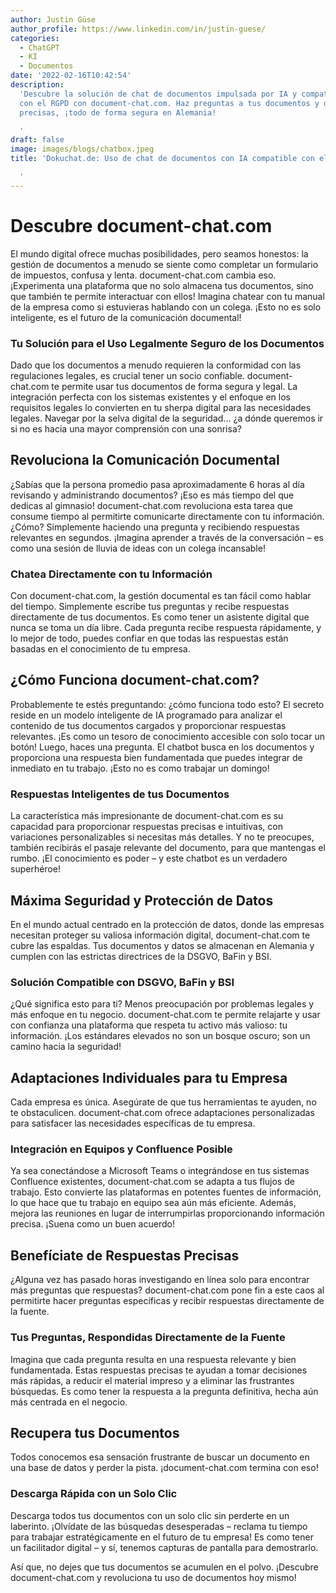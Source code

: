 ```yaml
---
author: Justin Güse
author_profile: https://www.linkedin.com/in/justin-guese/
categories:
  - ChatGPT
  - KI
  - Documentos
date: '2022-02-16T10:42:54'
description:
  'Descubre la solución de chat de documentos impulsada por IA y compatible
  con el RGPD con document-chat.com. Haz preguntas a tus documentos y obtén respuestas
  precisas, ¡todo de forma segura en Alemania!

  '
draft: false
image: images/blogs/chatbox.jpeg
title: 'Dokuchat.de: Uso de chat de documentos con IA compatible con el RGPD

  '
---
```


# Descubre document-chat.com

El mundo digital ofrece muchas posibilidades, pero seamos honestos: la gestión de documentos a menudo se siente como completar un formulario de impuestos, confusa y lenta. document-chat.com cambia eso. ¡Experimenta una plataforma que no solo almacena tus documentos, sino que también te permite interactuar con ellos! Imagina chatear con tu manual de la empresa como si estuvieras hablando con un colega. ¡Esto no es solo inteligente, es el futuro de la comunicación documental!

### Tu Solución para el Uso Legalmente Seguro de los Documentos

Dado que los documentos a menudo requieren la conformidad con las regulaciones legales, es crucial tener un socio confiable. document-chat.com te permite usar tus documentos de forma segura y legal. La integración perfecta con los sistemas existentes y el enfoque en los requisitos legales lo convierten en tu sherpa digital para las necesidades legales. Navegar por la selva digital de la seguridad... ¿a dónde queremos ir si no es hacia una mayor comprensión con una sonrisa?

## Revoluciona la Comunicación Documental

¿Sabías que la persona promedio pasa aproximadamente 6 horas al día revisando y administrando documentos? ¡Eso es más tiempo del que dedicas al gimnasio! document-chat.com revoluciona esta tarea que consume tiempo al permitirte comunicarte directamente con tu información. ¿Cómo? Simplemente haciendo una pregunta y recibiendo respuestas relevantes en segundos. ¡Imagina aprender a través de la conversación – es como una sesión de lluvia de ideas con un colega incansable!

### Chatea Directamente con tu Información

Con document-chat.com, la gestión documental es tan fácil como hablar del tiempo. Simplemente escribe tus preguntas y recibe respuestas directamente de tus documentos. Es como tener un asistente digital que nunca se toma un día libre. Cada pregunta recibe respuesta rápidamente, y lo mejor de todo, puedes confiar en que todas las respuestas están basadas en el conocimiento de tu empresa.

## ¿Cómo Funciona document-chat.com?

Probablemente te estés preguntando: ¿cómo funciona todo esto? El secreto reside en un modelo inteligente de IA programado para analizar el contenido de tus documentos cargados y proporcionar respuestas relevantes. ¡Es como un tesoro de conocimiento accesible con solo tocar un botón! Luego, haces una pregunta. El chatbot busca en los documentos y proporciona una respuesta bien fundamentada que puedes integrar de inmediato en tu trabajo. ¡Esto no es como trabajar un domingo!

### Respuestas Inteligentes de tus Documentos

La característica más impresionante de document-chat.com es su capacidad para proporcionar respuestas precisas e intuitivas, con variaciones personalizables si necesitas más detalles. Y no te preocupes, también recibirás el pasaje relevante del documento, para que mantengas el rumbo. ¡El conocimiento es poder – y este chatbot es un verdadero superhéroe!

## Máxima Seguridad y Protección de Datos

En el mundo actual centrado en la protección de datos, donde las empresas necesitan proteger su valiosa información digital, document-chat.com te cubre las espaldas. Tus documentos y datos se almacenan en Alemania y cumplen con las estrictas directrices de la DSGVO, BaFin y BSI.

### Solución Compatible con DSGVO, BaFin y BSI

¿Qué significa esto para ti? Menos preocupación por problemas legales y más enfoque en tu negocio. document-chat.com te permite relajarte y usar con confianza una plataforma que respeta tu activo más valioso: tu información. ¡Los estándares elevados no son un bosque oscuro; son un camino hacia la seguridad!

## Adaptaciones Individuales para tu Empresa

Cada empresa es única. Asegúrate de que tus herramientas te ayuden, no te obstaculicen. document-chat.com ofrece adaptaciones personalizadas para satisfacer las necesidades específicas de tu empresa.

### Integración en Equipos y Confluence Posible

Ya sea conectándose a Microsoft Teams o integrándose en tus sistemas Confluence existentes, document-chat.com se adapta a tus flujos de trabajo. Esto convierte las plataformas en potentes fuentes de información, lo que hace que tu trabajo en equipo sea aún más eficiente. Además, mejora las reuniones en lugar de interrumpirlas proporcionando información precisa. ¡Suena como un buen acuerdo!

## Benefíciate de Respuestas Precisas

¿Alguna vez has pasado horas investigando en línea solo para encontrar más preguntas que respuestas? document-chat.com pone fin a este caos al permitirte hacer preguntas específicas y recibir respuestas directamente de la fuente.

### Tus Preguntas, Respondidas Directamente de la Fuente

Imagina que cada pregunta resulta en una respuesta relevante y bien fundamentada. Estas respuestas precisas te ayudan a tomar decisiones más rápidas, a reducir el material impreso y a eliminar las frustrantes búsquedas. Es como tener la respuesta a la pregunta definitiva, hecha aún más centrada en el negocio.

## Recupera tus Documentos

Todos conocemos esa sensación frustrante de buscar un documento en una base de datos y perder la pista. ¡document-chat.com termina con eso!

### Descarga Rápida con un Solo Clic

Descarga todos tus documentos con un solo clic sin perderte en un laberinto. ¡Olvídate de las búsquedas desesperadas – reclama tu tiempo para trabajar estratégicamente en el futuro de tu empresa! Es como tener un facilitador digital – y sí, tenemos capturas de pantalla para demostrarlo.

Así que, no dejes que tus documentos se acumulen en el polvo. ¡Descubre document-chat.com y revoluciona tu uso de documentos hoy mismo!
